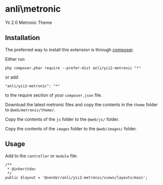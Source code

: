 anli\metronic
=============
Yii 2.0 Metronic Theme

Installation
------------

The preferred way to install this extension is through [composer](http://getcomposer.org/download/).

Either run

```
php composer.phar require --prefer-dist anli/yii2-metronic "*"
```

or add

```
"anli/yii2-metronic": "*"
```

to the require section of your `composer.json` file.

Download the latest metronic files and copy the contents in the `theme` folder to `@web/metronic/theme/`.

Copy the contents of the `js` folder to the `@web/js/` folder.

Copy the contents of the `images` folder to the `@web/images/` folder.

Usage
-----

Add to the `controller` or `module` file:

```
/**
 * @inheritdoc
 */
public $layout = '@vendor/anli/yii2-metronic/views/layouts/main';
```
